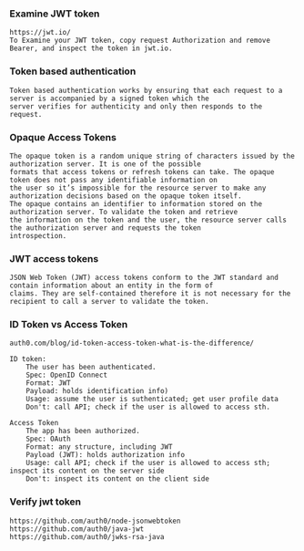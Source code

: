 ###  Examine JWT token
    https://jwt.io/
    To Examine your JWT token, copy request Authorization and remove Bearer, and inspect the token in jwt.io.
    
### Token based authentication
    Token based authentication works by ensuring that each request to a server is accompanied by a signed token which the 
    server verifies for authenticity and only then responds to the request.
    
### Opaque Access Tokens
    The opaque token is a random unique string of characters issued by the authorization server. It is one of the possible 
    formats that access tokens or refresh tokens can take. The opaque token does not pass any identifiable information on 
    the user so it’s impossible for the resource server to make any authorization decisions based on the opaque token itself. 
    The opaque contains an identifier to information stored on the authorization server. To validate the token and retrieve 
    the information on the token and the user, the resource server calls the authorization server and requests the token 
    introspection.

### JWT access tokens
    JSON Web Token (JWT) access tokens conform to the JWT standard and contain information about an entity in the form of 
    claims. They are self-contained therefore it is not necessary for the recipient to call a server to validate the token.
    
### ID Token vs Access Token
    auth0.com/blog/id-token-access-token-what-is-the-difference/
    
    ID token:
        The user has been authenticated.
        Spec: OpenID Connect
        Format: JWT
        Payload: holds identification info)
        Usage: assume the user is suthenticated; get user profile data
        Don't: call API; check if the user is allowed to access sth.
        
    Access Token
        The app has been authorized.
        Spec: OAuth
        Format: any structure, including JWT
        Payload (JWT): holds authorization info
        Usage: call API; check if the user is allowed to access sth; inspect its content on the server side
        Don't: inspect its content on the client side
        
### Verify jwt token
    https://github.com/auth0/node-jsonwebtoken
    https://github.com/auth0/java-jwt
    https://github.com/auth0/jwks-rsa-java
    
